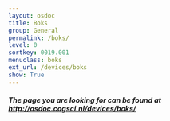 ```yaml
---
layout: osdoc
title: Boks
group: General
permalink: /boks/
level: 0
sortkey: 0019.001
menuclass: boks
ext_url: /devices/boks
show: True
---
```


##### The page you are looking for can be found at <http://osdoc.cogsci.nl/devices/boks/>
